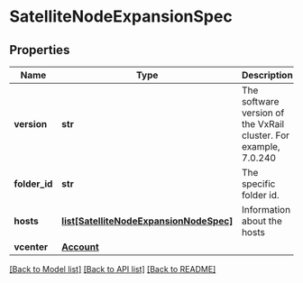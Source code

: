 # SatelliteNodeExpansionSpec

## Properties
Name | Type | Description | Notes
------------ | ------------- | ------------- | -------------
**version** | **str** | The software version of the VxRail cluster. For example, 7.0.240 | 
**folder_id** | **str** | The specific folder id. | 
**hosts** | [**list[SatelliteNodeExpansionNodeSpec]**](SatelliteNodeExpansionNodeSpec.md) | Information about the hosts | 
**vcenter** | [**Account**](Account.md) |  | 

[[Back to Model list]](../README.md#documentation-for-models) [[Back to API list]](../README.md#documentation-for-api-endpoints) [[Back to README]](../README.md)

